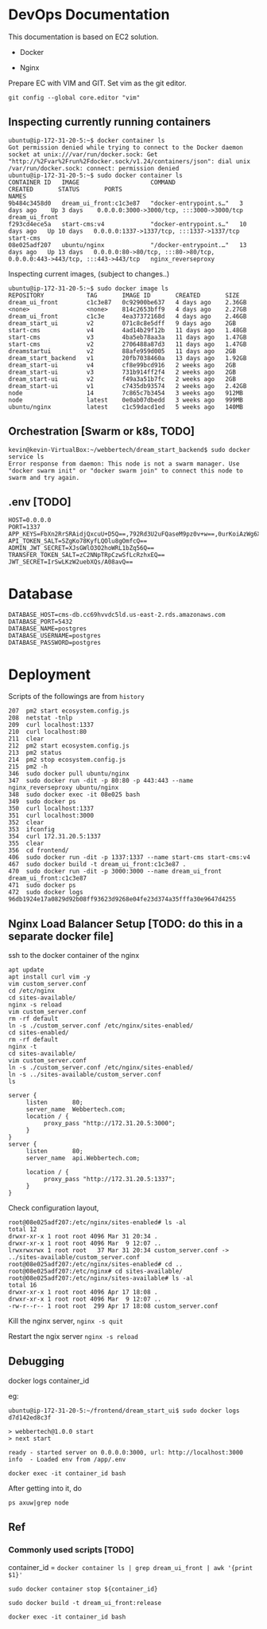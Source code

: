 # DevOps Documentation

This documentation is based on EC2 solution.

* Docker

* Nginx

Prepare EC with VIM and GIT. Set vim as the git editor.

`git config --global core.editor "vim"`

## Inspecting currently running containers

```
ubuntu@ip-172-31-20-5:~$ docker container ls
Got permission denied while trying to connect to the Docker daemon socket at unix:///var/run/docker.sock: Get "http://%2Fvar%2Frun%2Fdocker.sock/v1.24/containers/json": dial unix /var/run/docker.sock: connect: permission denied
ubuntu@ip-172-31-20-5:~$ sudo docker container ls
CONTAINER ID   IMAGE                    COMMAND                  CREATED       STATUS       PORTS                                                                      NAMES
9b484c3458d0   dream_ui_front:c1c3e87   "docker-entrypoint.s…"   3 days ago    Up 3 days    0.0.0.0:3000->3000/tcp, :::3000->3000/tcp                                  dream_ui_front
f293cd4ece5a   start-cms:v4             "docker-entrypoint.s…"   10 days ago   Up 10 days   0.0.0.0:1337->1337/tcp, :::1337->1337/tcp                                  start-cms
08e025adf207   ubuntu/nginx             "/docker-entrypoint.…"   13 days ago   Up 13 days   0.0.0.0:80->80/tcp, :::80->80/tcp, 0.0.0.0:443->443/tcp, :::443->443/tcp   nginx_reverseproxy
```

Inspecting current images, (subject to changes..)


```
ubuntu@ip-172-31-20-5:~$ sudo docker image ls
REPOSITORY            TAG       IMAGE ID       CREATED       SIZE
dream_ui_front        c1c3e87   0c92900be637   4 days ago    2.36GB
<none>                <none>    814c2653bff9   4 days ago    2.27GB
dream_ui_front        c1c3e     4ea37372168d   4 days ago    2.46GB
dream_start_ui        v2        071c8c8e5dff   9 days ago    2GB
start-cms             v4        4ad14b29f12b   11 days ago   1.48GB
start-cms             v3        4ba5eb78aa3a   11 days ago   1.47GB
start-cms             v2        2706488a87d3   11 days ago   1.47GB
dreamstartui          v2        88afe959d005   11 days ago   2GB
dream_start_backend   v1        20fb7038460a   13 days ago   1.92GB
dream_start-ui        v4        cf8e99bcd916   2 weeks ago   2GB
dream_start-ui        v3        731b914ff2f4   2 weeks ago   2GB
dream_start-ui        v2        f49a3a51b7fc   2 weeks ago   2GB
dream_start-ui        v1        c7435db93574   2 weeks ago   2.42GB
node                  14        7c865c7b3454   3 weeks ago   912MB
node                  latest    0e0ab07dbedd   3 weeks ago   999MB
ubuntu/nginx          latest    c1c59dacd1ed   5 weeks ago   140MB
```

## Orchestration [Swarm or k8s, TODO]

```
kevin@kevin-VirtualBox:~/webbertech/dream_start_backend$ sudo docker service ls
Error response from daemon: This node is not a swarm manager. Use "docker swarm init" or "docker swarm join" to connect this node to swarm and try again.
```

## .env [TODO]

```
HOST=0.0.0.0
PORT=1337
APP_KEYS=FbXn2RrSRAidjQxcuU+D5Q==,792Rd3U2uFQaseM9pz0v+w==,0urKoiAzWg6XpwosGxRNXw==,dLIu4cFWzLH0OBKWJ/GEAw==
API_TOKEN_SALT=SZgKo78KyfLQOlu8gOmfcQ==
ADMIN_JWT_SECRET=XJsGWlO3O2hoWRL1bZq56Q==
TRANSFER_TOKEN_SALT=zC2NNpTRpCzwSfLcRzhxEQ==
JWT_SECRET=IrSwLKzW2uebXQs/A08avQ==
```

# Database

```
DATABASE_HOST=cms-db.cc69hvvdc5ld.us-east-2.rds.amazonaws.com
DATABASE_PORT=5432
DATABASE_NAME=postgres
DATABASE_USERNAME=postgres
DATABASE_PASSWORD=postgres
```

# Deployment

Scripts of the followings are from `history`


  ```
  207  pm2 start ecosystem.config.js
  208  netstat -tnlp
  209  curl localhost:1337
  210  curl localhost:80
  211  clear
  212  pm2 start ecosystem.config.js
  213  pm2 status
  214  pm2 stop ecosystem.config.js 
  215  pm2 -h
  346  sudo docker pull ubuntu/nginx
  347  sudo docker run -dit -p 80:80 -p 443:443 --name nginx_reverseproxy ubuntu/nginx
  348  sudo docker exec -it 08e025 bash
  349  sudo docker ps 
  350  curl localhost:1337
  351  curl localhost:3000
  352  clear
  353  ifconfig
  354  curl 172.31.20.5:1337
  355  clear
  356  cd frontend/
  406  sudo docker run -dit -p 1337:1337 --name start-cms start-cms:v4
  467  sudo docker build -t dream_ui_front:c1c3e87 .
  470  sudo docker run -dit -p 3000:3000 --name dream_ui_front dream_ui_front:c1c3e87
  471  sudo docker ps 
  472  sudo docker logs 96db1924e17a0829d92b08ff93623d9268e04fe23d374a35fffa30e9647d4255
```


## Nginx Load Balancer Setup [TODO: do this in a separate docker file]

ssh to the docker container of the nginx

```
apt update 
apt install curl vim -y
vim custom_server.conf
cd /etc/nginx
cd sites-available/
nginx -s reload
vim custom_server.conf
rm -rf default
ln -s ./custom_server.conf /etc/nginx/sites-enabled/
cd sites-enabled/
rm -rf default 
nginx -t
cd sites-available/
vim custom_server.conf 
ln -s ./custom_server.conf /etc/nginx/sites-enabled/
ln -s ../sites-available/custom_server.conf 
ls
```

```
server {
     listen       80;
     server_name  Webbertech.com;
     location / {
          proxy_pass "http://172.31.20.5:3000";
     }
}
server {
     listen       80;
     server_name  api.Webbertech.com;

     location / {
          proxy_pass "http://172.31.20.5:1337";
     }
}
```

Check configuration layout,

```
root@08e025adf207:/etc/nginx/sites-enabled# ls -al
total 12
drwxr-xr-x 1 root root 4096 Mar 31 20:34 .
drwxr-xr-x 1 root root 4096 Mar  9 12:07 ..
lrwxrwxrwx 1 root root   37 Mar 31 20:34 custom_server.conf -> ../sites-available/custom_server.conf
root@08e025adf207:/etc/nginx/sites-enabled# cd ..
root@08e025adf207:/etc/nginx# cd sites-available/
root@08e025adf207:/etc/nginx/sites-available# ls -al
total 16
drwxr-xr-x 1 root root 4096 Apr 17 18:08 .
drwxr-xr-x 1 root root 4096 Mar  9 12:07 ..
-rw-r--r-- 1 root root  299 Apr 17 18:08 custom_server.conf
```

Kill the nginx server, `nginx -s quit`

Restart the ngix server `nginx -s reload`


## Debugging

docker logs container_id

eg: 

```
ubuntu@ip-172-31-20-5:~/frontend/dream_start_ui$ sudo docker logs d7d142ed8c3f

> webbertech@1.0.0 start
> next start

ready - started server on 0.0.0.0:3000, url: http://localhost:3000
info  - Loaded env from /app/.env

```

`docker exec -it container_id bash`


After getting into it, do 

`ps axuw|grep node`

## Ref

### Commonly used scripts [TODO]

container_id = `docker container ls | grep dream_ui_front | awk '{print $1}'`

`sudo docker container stop ${container_id}`

`sudo docker build -t dream_ui_front:release`

`docker exec -it container_id bash`




